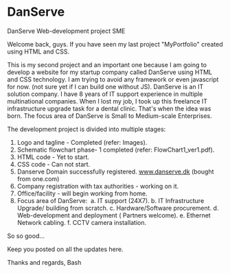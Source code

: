 # DanServe
DanServe Web-development project SME

Welcome back, guys. If you have seen my last project "MyPortfolio" created using HTML and CSS.

This is my second project and an important one because I am going to develop a website for my startup company called DanServe using HTML and CSS technology. I am trying to avoid any framework or even javascript for now. (not sure yet if I can build one without JS).
DanServe is an IT solution company. I have 8 years of IT support experience in multiple multinational companies. When I lost my job, I took up this freelance IT infrastructure upgrade task for a dental clinic. That's when the idea was born. The focus area of DanServe is Small to Medium-scale Enterprises. 

The development project is divided into multiple stages:

1. Logo and tagline - Completed (refer: Images).
2. Schematic flowchart phase- 1 completed (refer: FlowChart1_ver1.pdf).
3. HTML code - Yet to start.
4. CSS code - Can not start.
5. Danserve Domain successfully registered. www.danserve.dk (bought from one.com)
6. Company registration with tax authorities - working on it.
7. Office/facility - will begin working from home.
8. Focus area of DanServe: 
a. IT support (24X7).
b. IT Infrastructure Upgrade/ building from scratch.
c. Hardware/Software procurement.
d. Web-development and deployment ( Partners welcome).
e. Ethernet Network cabling.
f. CCTV camera installation.

So so good...

Keep you posted on all the updates here.

Thanks and regards,
Bash
